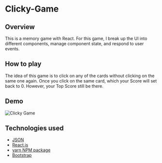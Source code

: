 # Clicky-Game

## Overview

This is a memory game with React.  For this game, I break up the UI into different components, manage component state, and respond to user events. 

## How to play
The idea of this game is to click on any of the cards without clicking on the same one again. Once you click on the same card, which your Score will set back to 0. However, your Top Score still be there.

## Demo

![Clicky Game](../click-game.gif)

## Technologies used 
- [JSON](https://www.json.org/)
- [React.js](https://reactjs.org/)
- [yarn NPM package](https://www.npmjs.com/package/yarn)
- [Bootstrap](https://getbootstrap.com/)
